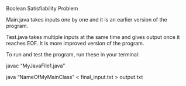 Boolean Satisfiability Problem 

Main.java takes inputs one by one and it is an earlier version of the program.

Test.java takes multiple inputs at the same time and gives output once it reaches EOF. It is more improved version of the program.

To run and test the program, run these in your terminal:

javac “MyJavaFile1.java” 

java “NameOfMyMainClass” < final_input.txt > output.txt
